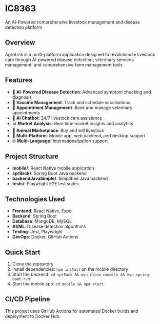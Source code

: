 # IC8363
An AI-Powered comprehensive livestock management and disease detection platform

## Overview
AgroLink is a multi-platform application designed to revolutionize livestock care through AI-powered disease detection, veterinary services management, and comprehensive farm management tools.

## Features
- 🤖 **AI-Powered Disease Detection**: Advanced symptom checking and diagnosis
- 💉 **Vaccine Management**: Track and schedule vaccinations
- 📅 **Appointment Management**: Book and manage veterinary appointments
- 💬 **AI Chatbot**: 24/7 livestock care assistance
- 📊 **Market Analysis**: Real-time market insights and analytics
- 🏪 **Animal Marketplace**: Buy and sell livestock
- 📱 **Multi-Platform**: Mobile app, web backend, and desktop support
- 🌐 **Multi-Language**: Internationalization support

## Project Structure
- **mobile/**: React Native mobile application
- **sprBack/**: Spring Boot Java backend
- **backendJavaSimple/**: Simplified Java backend
- **tests/**: Playwright E2E test suites

## Technologies Used
- **Frontend**: React Native, Expo
- **Backend**: Spring Boot
- **Database**: MongoDB, MySQL
- **AI/ML**: Disease detection algorithms
- **Testing**: Jest, Playwright
- **DevOps**: Docker, GitHub Actions

## Quick Start
1. Clone the repository
2. Install dependencies: `npm install` on the mobile directory 
3. Start the backend: `cd sprBack && mvn clean compile && mvn spring-boot:run`
4. Start the mobile app: `cd mobile && npm start`

## CI/CD Pipeline
This project uses GitHub Actions for automated Docker builds and deployment to Docker Hub.

